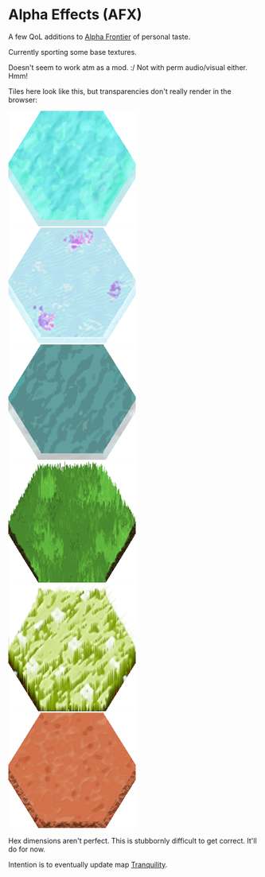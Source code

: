 # Alpha Effects (AFX)
A few QoL additions to [Alpha Frontier](https://github.com/carriontrooper/Alpha-Frontier) of personal taste.

Currently sporting some base textures. 

Doesn't seem to work atm as a mod. :/ Not with perm audio/visual either. Hmm!

Tiles here look like this, but transparencies don't really render in the browser:

![](https://raw.githubusercontent.com/hackedpassword/AFX/main/Images.Tileset/TileSets/FantasyHex/Tiles/Coast.png)
![](https://raw.githubusercontent.com/hackedpassword/AFX/main/Images.Tileset/TileSets/FantasyHex/Tiles/Lakes.png)
![](https://raw.githubusercontent.com/hackedpassword/AFX/main/Images.Tileset/TileSets/FantasyHex/Tiles/Ocean.png)
![](https://raw.githubusercontent.com/hackedpassword/AFX/main/Images.Tileset/TileSets/FantasyHex/Tiles/Grassland.png)
![](https://raw.githubusercontent.com/hackedpassword/AFX/main/Images.Tileset/TileSets/FantasyHex/Tiles/Plains.png)
![](https://raw.githubusercontent.com/hackedpassword/AFX/main/Images.Tileset/TileSets/FantasyHex/Tiles/Desert.png)

Hex dimensions aren't perfect. This is stubbornly difficult to get correct. It'll do for now.

Intention is to eventually update map [Tranquility](https://github.com/hackedpassword/Nextgen-Maps/tree/main/maps).
